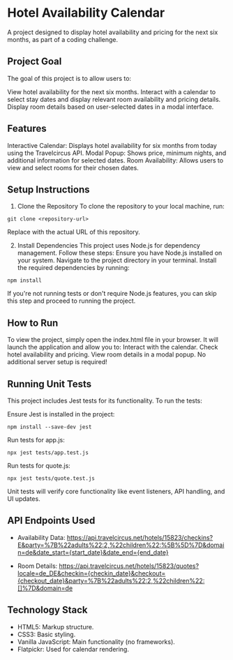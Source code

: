# Hotel Availability Calendar
A project designed to display hotel availability and pricing for the next six months, as part of a coding challenge.

## Project Goal
The goal of this project is to allow users to:

View hotel availability for the next six months.
Interact with a calendar to select stay dates and display relevant room availability and pricing details.
Display room details based on user-selected dates in a modal interface.


## Features
Interactive Calendar: Displays hotel availability for six months from today using the Travelcircus API.
Modal Popup: Shows price, minimum nights, and additional information for selected dates.
Room Availability: Allows users to view and select rooms for their chosen dates.

## Setup Instructions

1. Clone the Repository
To clone the repository to your local machine, run:
```
git clone <repository-url>
```
Replace <repository-url> with the actual URL of this repository.

2. Install Dependencies
This project uses Node.js for dependency management. Follow these steps:
Ensure you have Node.js installed on your system.
Navigate to the project directory in your terminal.
Install the required dependencies by running:

```
npm install
```
If you're not running tests or don't require Node.js features, you can skip this step and proceed to running the project.

## How to Run
To view the project, simply open the index.html file in your browser. It will launch the application and allow you to:
Interact with the calendar.
Check hotel availability and pricing.
View room details in a modal popup.
No additional server setup is required!


## Running Unit Tests
This project includes Jest tests for its functionality. To run the tests:

Ensure Jest is installed in the project:
```
npm install --save-dev jest
```
Run tests for app.js:
```
npx jest tests/app.test.js
```

Run tests for quote.js:
```
npx jest tests/quote.test.js
```

Unit tests will verify core functionality like event listeners, API handling, and UI updates.

## API Endpoints Used
- Availability Data:
https://api.travelcircus.net/hotels/15823/checkins?E&party=%7B%22adults%22:2,%22children%22:%5B%5D%7D&domain=de&date_start={start_date}&date_end={end_date}

- Room Details:
https://api.travelcircus.net/hotels/15823/quotes?locale=de_DE&checkin={checkin_date}&checkout={checkout_date}&party=%7B%22adults%22:2,%22children%22:[]%7D&domain=de

## Technology Stack
- HTML5: Markup structure.
- CSS3: Basic styling.
- Vanilla JavaScript: Main functionality (no frameworks).
- Flatpickr: Used for calendar rendering.

